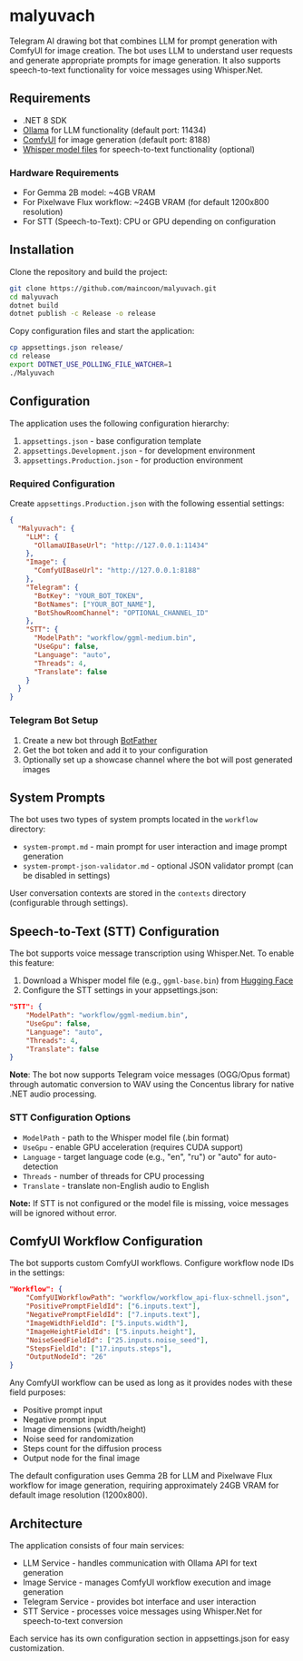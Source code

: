 # malyuvach

Telegram AI drawing bot that combines LLM for prompt generation with ComfyUI for image creation. The bot uses LLM to understand user requests and generate appropriate prompts for image generation. It also supports speech-to-text functionality for voice messages using Whisper.Net.

## Requirements

* .NET 8 SDK
* [Ollama](https://ollama.com/) for LLM functionality (default port: 11434)
* [ComfyUI](https://github.com/comfyanonymous/ComfyUI) for image generation (default port: 8188)
* [Whisper model files](https://huggingface.co/ggerganov/whisper.cpp) for speech-to-text functionality (optional)

### Hardware Requirements

* For Gemma 2B model: ~4GB VRAM
* For Pixelwave Flux workflow: ~24GB VRAM (for default 1200x800 resolution)
* For STT (Speech-to-Text): CPU or GPU depending on configuration

## Installation

Clone the repository and build the project:

```bash
git clone https://github.com/maincoon/malyuvach.git
cd malyuvach
dotnet build
dotnet publish -c Release -o release
```

Copy configuration files and start the application:

```bash
cp appsettings.json release/
cd release
export DOTNET_USE_POLLING_FILE_WATCHER=1
./Malyuvach
```

## Configuration

The application uses the following configuration hierarchy:

1. `appsettings.json` - base configuration template
2. `appsettings.Development.json` - for development environment
3. `appsettings.Production.json` - for production environment

### Required Configuration

Create `appsettings.Production.json` with the following essential settings:

```json
{
  "Malyuvach": {
    "LLM": {
      "OllamaUIBaseUrl": "http://127.0.0.1:11434"
    },
    "Image": {
      "ComfyUIBaseUrl": "http://127.0.0.1:8188"
    },
    "Telegram": {
      "BotKey": "YOUR_BOT_TOKEN",
      "BotNames": ["YOUR_BOT_NAME"],
      "BotShowRoomChannel": "OPTIONAL_CHANNEL_ID"
    },
    "STT": {
      "ModelPath": "workflow/ggml-medium.bin",
      "UseGpu": false,
      "Language": "auto",
      "Threads": 4,
      "Translate": false
    }
  }
}
```

### Telegram Bot Setup

1. Create a new bot through [BotFather](https://core.telegram.org/bots#botfather)
2. Get the bot token and add it to your configuration
3. Optionally set up a showcase channel where the bot will post generated images

## System Prompts

The bot uses two types of system prompts located in the `workflow` directory:

* `system-prompt.md` - main prompt for user interaction and image prompt generation
* `system-prompt-json-validator.md` - optional JSON validator prompt (can be disabled in settings)

User conversation contexts are stored in the `contexts` directory (configurable through settings).

## Speech-to-Text (STT) Configuration

The bot supports voice message transcription using Whisper.Net. To enable this feature:

1. Download a Whisper model file (e.g., `ggml-base.bin`) from [Hugging Face](https://huggingface.co/ggerganov/whisper.cpp)
2. Configure the STT settings in your appsettings.json:

```json
"STT": {
    "ModelPath": "workflow/ggml-medium.bin",
    "UseGpu": false,
    "Language": "auto",
    "Threads": 4,
    "Translate": false
}
```

**Note**: The bot now supports Telegram voice messages (OGG/Opus format) through automatic conversion to WAV using the Concentus library for native .NET audio processing.

### STT Configuration Options

* `ModelPath` - path to the Whisper model file (.bin format)
* `UseGpu` - enable GPU acceleration (requires CUDA support)
* `Language` - target language code (e.g., "en", "ru") or "auto" for auto-detection
* `Threads` - number of threads for CPU processing
* `Translate` - translate non-English audio to English

**Note:** If STT is not configured or the model file is missing, voice messages will be ignored without error.

## ComfyUI Workflow Configuration

The bot supports custom ComfyUI workflows. Configure workflow node IDs in the settings:

```json
"Workflow": {
    "ComfyUIWorkflowPath": "workflow/workflow_api-flux-schnell.json",
    "PositivePromptFieldId": ["6.inputs.text"],
    "NegativePromptFieldId": ["7.inputs.text"],
    "ImageWidthFieldId": ["5.inputs.width"],
    "ImageHeightFieldId": ["5.inputs.height"],
    "NoiseSeedFieldId": ["25.inputs.noise_seed"],
    "StepsFieldId": ["17.inputs.steps"],
    "OutputNodeId": "26"
}
```

Any ComfyUI workflow can be used as long as it provides nodes with these field purposes:

* Positive prompt input
* Negative prompt input
* Image dimensions (width/height)
* Noise seed for randomization
* Steps count for the diffusion process
* Output node for the final image

The default configuration uses Gemma 2B for LLM and Pixelwave Flux workflow for image generation, requiring approximately 24GB VRAM for default image resolution (1200x800).

## Architecture

The application consists of four main services:

* LLM Service - handles communication with Ollama API for text generation
* Image Service - manages ComfyUI workflow execution and image generation
* Telegram Service - provides bot interface and user interaction
* STT Service - processes voice messages using Whisper.Net for speech-to-text conversion

Each service has its own configuration section in appsettings.json for easy customization.
